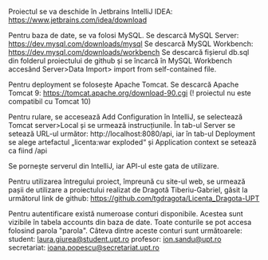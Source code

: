 Proiectul se va deschide în Jetbrains IntelliJ IDEA: https://www.jetbrains.com/idea/download

Pentru baza de date, se va folosi MySQL.
Se descarcă MySQL Server: https://dev.mysql.com/downloads/mysql
Se descarcă MySQL Workbench: https://dev.mysql.com/downloads/workbench
Se descarcă fișierul db.sql din folderul proiectului de github și se încarcă în MySQL Workbench accesând Server>Data Import> import from self-contained file.

Pentru deployment se folosește Apache Tomcat.
Se descarcă Apache Tomcat 9: https://tomcat.apache.org/download-90.cgi
(! proiectul nu este compatibil cu Tomcat 10)

Pentru rulare, se accesează Add Configuration în IntelliJ, se selectează Tomcat server>Local și se urmează instrucțiunile.
În tab-ul Server se setează URL-ul următor: http://localhost:8080/api, iar în tab-ul Deployment se alege artefactul „licenta:war exploded“ și Application context se setează ca fiind /api

Se pornește serverul din IntelliJ, iar API-ul este gata de utilizare.

Pentru utilizarea întregului proiect, împreună cu site-ul web, se urmează pașii de utilizare a proiectului realizat de Dragotă Tiberiu-Gabriel, găsit la următorul link de github: https://github.com/tgdragota/Licenta_Dragota-UPT

Pentru autentificare există numeroase conturi disponibile. Acestea sunt vizibile în tabela accounts din baza de date. Toate conturile se pot accesa folosind parola "parola". Câteva dintre aceste conturi sunt următoarele:
student: laura.giurea@student.upt.ro
profesor: ion.sandu@upt.ro
secretariat: ioana.popescu@secretariat.upt.ro
